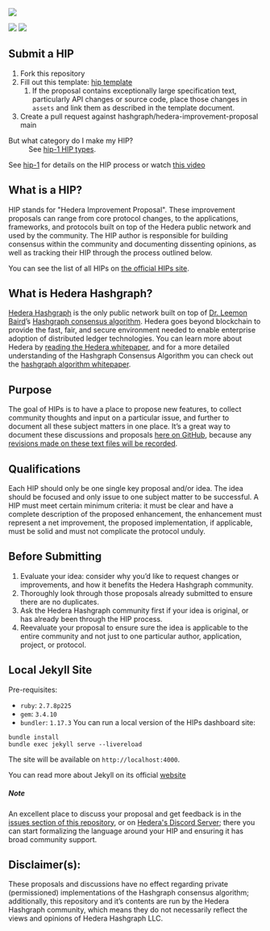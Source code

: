 ![](./assets/hedera_logo.png)

[![](https://img.shields.io/discord/373889138199494658)](https://discord.com/invite/uJ5k8DkmKV)
[![](https://img.shields.io/badge/view-published-blue)](https://hips.hedera.com)

## Submit a HIP
1. Fork this repository
1. Fill out this template: [hip template](hip-0000-template.md)
   1. If the proposal contains exceptionally large specification text,
      particularly API changes or source code, place those changes
      in `assets` and link them as described in the template document.
1. Create a pull request against hashgraph/hedera-improvement-proposal main
<dl>
<dt>But what category do I make my HIP?</dt>
<dd>See <a href="HIP/hip-1.md#hip-types">hip-1 HIP types</a>.</dd>
</dl>

See [hip-1](HIP/hip-1.md) for details on the HIP process or watch
[this video](https://www.youtube.com/watch?v=Gbk8EbtibA0)

## What is a HIP?
HIP stands for "Hedera Improvement Proposal". These improvement proposals can
range from core protocol changes, to the applications, frameworks, and protocols
built on top of the Hedera public network and used by the community. The HIP
author is responsible for building consensus within the community and
documenting dissenting opinions, as well as tracking their HIP through
the process outlined below.

You can see the list of all HIPs on [the official HIPs site](https://hips.hedera.com).

## What is Hedera Hashgraph?
[Hedera Hashgraph](https://hedera.com) is the only public network built on top
of [Dr. Leemon Baird](http://www.leemon.com/)’s
[Hashgraph consensus algorithm](http://www.leemon.com/papers/2016b.pdf).
Hedera goes beyond blockchain to provide the fast, fair, and secure environment
needed to enable enterprise adoption of distributed ledger technologies. You
can learn more about Hedera by
[reading the Hedera whitepaper](https://hedera.com/whitepaper), and for a more
detailed understanding of the Hashgraph Consensus Algorithm you can check out
the [hashgraph algorithm whitepaper](http://www.leemon.com/papers/2016b.pdf).

## Purpose
The goal of HIPs is to have a place to propose new features, to collect
community thoughts and input on a particular issue, and further to document
all these subject matters in one place. It’s a great way to document these
discussions and proposals
[here on GitHub](https://github.com/hashgraph/hedera-improvement-proposal),
because any
[revisions made on these text files will be recorded](https://github.com/hashgraph/hedera-improvement-proposal/commits/master).

## Qualifications
Each HIP should only be one single key proposal and/or idea. The idea should be
focused and only issue to one subject matter to be successful. A HIP must meet
certain minimum criteria: it must be clear and have a complete description of
the proposed enhancement, the enhancement must represent a net improvement,
the proposed implementation, if applicable, must be solid and must not
complicate the protocol unduly.

## Before Submitting
1. Evaluate your idea: consider why you’d like to request changes or
   improvements, and how it benefits the Hedera Hashgraph community.
1. Thoroughly look through those proposals already submitted to ensure there
   are no duplicates.
1. Ask the Hedera Hashgraph community first if your idea is original, or has
   already been through the HIP process.
1. Reevaluate your proposal to ensure sure the idea is applicable
   to the entire community and not just to one particular author, application,
   project, or protocol.

## Local Jekyll Site
Pre-requisites:
- `ruby`: `2.7.8p225`
- `gem`: `3.4.10`
- `bundler`: `1.17.3`
You can run a local version of the HIPs dashboard site:
```shell
bundle install
bundle exec jekyll serve --livereload
```
The site will be available on `http://localhost:4000`.

You can read more about Jekyll on its official [website](https://jekyllrb.com/)

##### Note
An excellent place to discuss your proposal and get feedback is in the
[issues section of this repository](https://github.com/hashgraph/hip/issues),
or on [Hedera's Discord Server](https://hedera.com/discord); there you can
start formalizing the language around your HIP and ensuring it has broad
community support.

## Disclaimer(s):
These proposals and discussions have no effect regarding private (permissioned)
implementations of the Hashgraph consensus algorithm; additionally, this
repository and it’s contents are run by the Hedera Hashgraph community, which
means they do not necessarily reflect the views and opinions of
Hedera Hashgraph LLC.
